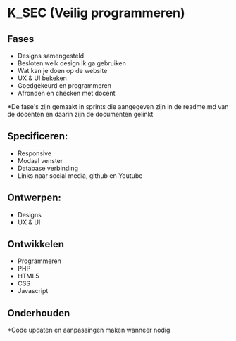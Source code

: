 # K_SEC (Veilig programmeren)

## Fases
- Designs samengesteld
- Besloten welk design ik ga gebruiken
- Wat kan je doen op de website
- UX & UI bekeken
- Goedgekeurd en programmeren
- Afronden en checken met docent

*De fase's zijn gemaakt in sprints die aangegeven zijn in de readme.md van de docenten en daarin zijn de documenten gelinkt

## Specificeren:
- Responsive
- Modaal venster
- Database verbinding
- Links naar social media, github en Youtube

## Ontwerpen:
- Designs
- UX & UI

## Ontwikkelen
- Programmeren
- PHP
- HTML5
- CSS
- Javascript

## Onderhouden
*Code updaten en aanpassingen maken wanneer nodig
